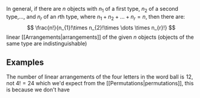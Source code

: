 In general, if there are $n$ objects with $n_{1}$ of a first type, $n_{2}$ of a second type,..., and $n_{r}$ of an $r$th type, where $n_{1}+n_{2}+\dots+n_{r}=n$, then there are:
$$
\frac{n!}{n_{1}!\times n_{2}!\times \dots \times n_{r}!}
$$
linear [[Arrangements|arrangements]] of the given $n$ objects (objects of the same type are indistinguishable)
## Examples
The number of linear arrangements of the four letters in the word ball is $\hspace{0pt}12$, not $4!=24$ which we'd expect from the [[Permutations|permutations]], this is because we don't have 
